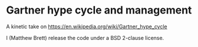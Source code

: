 # Gartner hype cycle and management

A kinetic take on https://en.wikipedia.org/wiki/Gartner_hype_cycle

I (Matthew Brett) release the code under a BSD 2-clause license.
